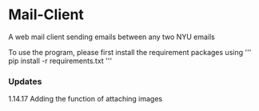 # Mail-Client
A web mail client sending emails between any two NYU emails

To use the program, please first install the requirement packages using
'''
    pip install -r requirements.txt
'''

### Updates

1.14.17 Adding the function of attaching images
